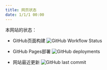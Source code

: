 ```yaml
---
title: 网页状态
date: 1/1/1 00:00
---
```


本网站的状态：


- GitHub页面构建
  ![GitHub Workflow Status](https://img.shields.io/github/actions/workflow/status/garythenoob/garythenoob.github.io/pages.yml?logo=GitHub&style=for-the-badge)

- GitHub Pages部署
  ![GitHub deployments](https://img.shields.io/github/deployments/garythenoob/garythenoob.github.io/github-pages?logo=Github&style=for-the-badge)

- 网站最近更新
  ![GitHub last commit](https://img.shields.io/github/last-commit/garythenoob/garythenoob.github.io?logo=GitHub&style=for-the-badge)